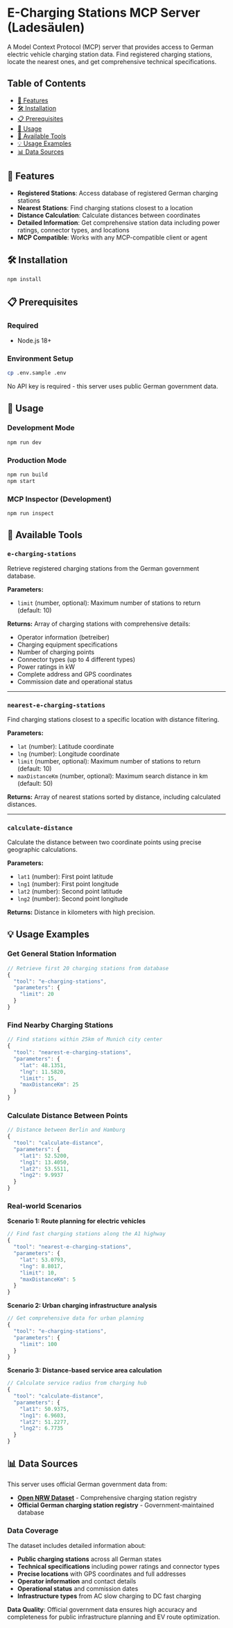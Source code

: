 
# E-Charging Stations MCP Server (Ladesäulen)

A Model Context Protocol (MCP) server that provides access to German electric vehicle charging station data. Find registered charging stations, locate the nearest ones, and get comprehensive technical specifications.

## Table of Contents

- [🚀 Features](#-features)
- [🛠️ Installation](#️-installation)
- [📋 Prerequisites](#-prerequisites)
- [🚀 Usage](#-usage)
- [🔧 Available Tools](#-available-tools)
- [💡 Usage Examples](#-usage-examples)
- [📊 Data Sources](#-data-sources)

## 🚀 Features

- **Registered Stations**: Access database of registered German charging stations
- **Nearest Stations**: Find charging stations closest to a location
- **Distance Calculation**: Calculate distances between coordinates
- **Detailed Information**: Get comprehensive station data including power ratings, connector types, and locations
- **MCP Compatible**: Works with any MCP-compatible client or agent

## 🛠️ Installation

```bash
npm install
```

## 📋 Prerequisites

### Required

- Node.js 18+

### Environment Setup

```bash
cp .env.sample .env
```

No API key is required - this server uses public German government data.

## 🚀 Usage

### Development Mode
```bash
npm run dev
```

### Production Mode
```bash
npm run build
npm start
```

### MCP Inspector (Development)
```bash
npm run inspect
```

## 🔧 Available Tools

### `e-charging-stations`
Retrieve registered charging stations from the German government database.

**Parameters:**
- `limit` (number, optional): Maximum number of stations to return (default: 10)

**Returns:** Array of charging stations with comprehensive details:
- Operator information (betreiber)
- Charging equipment specifications
- Number of charging points
- Connector types (up to 4 different types)
- Power ratings in kW
- Complete address and GPS coordinates
- Commission date and operational status

---

### `nearest-e-charging-stations`
Find charging stations closest to a specific location with distance filtering.

**Parameters:**
- `lat` (number): Latitude coordinate
- `lng` (number): Longitude coordinate
- `limit` (number, optional): Maximum number of stations to return (default: 10)
- `maxDistanceKm` (number, optional): Maximum search distance in km (default: 50)

**Returns:** Array of nearest stations sorted by distance, including calculated distances.

---

### `calculate-distance`
Calculate the distance between two coordinate points using precise geographic calculations.

**Parameters:**
- `lat1` (number): First point latitude
- `lng1` (number): First point longitude
- `lat2` (number): Second point latitude
- `lng2` (number): Second point longitude

**Returns:** Distance in kilometers with high precision.

## 💡 Usage Examples

### Get General Station Information

```javascript
// Retrieve first 20 charging stations from database
{
  "tool": "e-charging-stations",
  "parameters": {
    "limit": 20
  }
}
```

### Find Nearby Charging Stations

```javascript
// Find stations within 25km of Munich city center
{
  "tool": "nearest-e-charging-stations",
  "parameters": {
    "lat": 48.1351,
    "lng": 11.5820,
    "limit": 15,
    "maxDistanceKm": 25
  }
}
```

### Calculate Distance Between Points

```javascript
// Distance between Berlin and Hamburg
{
  "tool": "calculate-distance",
  "parameters": {
    "lat1": 52.5200,
    "lng1": 13.4050,
    "lat2": 53.5511,
    "lng2": 9.9937
  }
}
```

### Real-world Scenarios

**Scenario 1: Route planning for electric vehicles**
```javascript
// Find fast charging stations along the A1 highway
{
  "tool": "nearest-e-charging-stations",
  "parameters": {
    "lat": 53.0793,
    "lng": 8.8017,
    "limit": 10,
    "maxDistanceKm": 5
  }
}
```

**Scenario 2: Urban charging infrastructure analysis**
```javascript
// Get comprehensive data for urban planning
{
  "tool": "e-charging-stations",
  "parameters": {
    "limit": 100
  }
}
```

**Scenario 3: Distance-based service area calculation**
```javascript
// Calculate service radius from charging hub
{
  "tool": "calculate-distance",
  "parameters": {
    "lat1": 50.9375,
    "lng1": 6.9603,
    "lat2": 51.2277,
    "lng2": 6.7735
  }
}
```

## 📊 Data Sources

This server uses official German government data from:

- **[Open NRW Dataset](https://open.nrw/dataset/deutschland-e-ladesaulen-ne)** - Comprehensive charging station registry
- **Official German charging station registry** - Government-maintained database

### Data Coverage

The dataset includes detailed information about:
- **Public charging stations** across all German states
- **Technical specifications** including power ratings and connector types  
- **Precise locations** with GPS coordinates and full addresses
- **Operator information** and contact details
- **Operational status** and commission dates
- **Infrastructure types** from AC slow charging to DC fast charging

**Data Quality**: Official government data ensures high accuracy and completeness for public infrastructure planning and EV route optimization.
